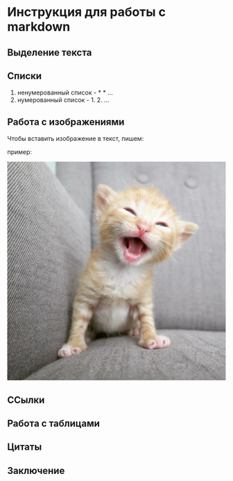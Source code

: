 # Инструкция для работы c markdown

## Выделение текста


## Списки

1. ненумерованный список - * * ...
2. нумерованный список - 1. 2. ...

## Работа с изображениями
Чтобы вставить изображение в текст, пишем: 

пример:

![мяу](kotenok.jpg)

## ССылки

## Работа с таблицами

## Цитаты

## Заключение